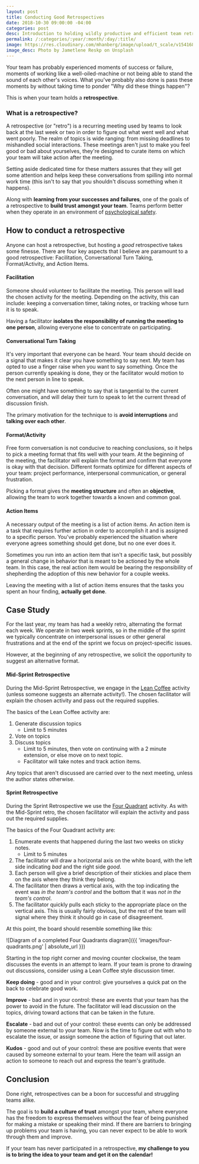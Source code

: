 ```yaml
---
layout: post
title: Conducting Good Retrospectives
date: 2018-10-30 09:00:00 -04:00
categories: post
desc: Introduction to holding wildly productive and efficient team retrospectives.
permalink: /:categories/:year/:month/:day/:title/
image: https://res.cloudinary.com/mhanberg/image/upload/t_scale/v1541683676/jametlene-reskp-651411-unsplash.jpg
image_desc: Photo by Jametlene Reskp on Unsplash
---
```


Your team has probably experienced moments of success or failure, moments of working like a well-oiled-machine or not being able to stand the sound of each other's voices. What you've probably also done is pass these moments by without taking time to ponder "Why did these things happen"?

This is when your team holds a __retrospective__.

### What is a retrospective?

A retrospective (or "retro") is a recurring meeting used by teams to look back at the last week or two in order to figure out what went well and what went poorly. The realm of topics is wide ranging: from missing deadlines to mishandled social interactions. These meetings aren't just to make you feel good or bad about yourselves, they're designed to curate items on which your team will take action after the meeting.

Setting aside dedicated time for these matters assures that they will get some attention and helps keep these conversations from spilling into normal work time (this isn't to say that you shouldn't discuss something when it happens).

Along with **learning from your successes and failures**, one of the goals of a retrospective to **build trust amongst your team**. Teams perform better when they operate in an environment of [psychological safety](https://hbr.org/2017/08/high-performing-teams-need-psychological-safety-heres-how-to-create-it).

## How to conduct a retrospective

Anyone can host a retrospective, but hosting a _good_ retrospective takes some finesse. There are four key aspects that I believe are paramount to a good retrospective: Facilitation, Conversational Turn Taking, Format/Activity, and Action Items.

#### Facilitation

Someone should volunteer to facilitate the meeting. This person will lead the chosen activity for the meeting. Depending on the activity, this can include: keeping a conversation timer, taking notes, or tracking whose turn it is to speak. 

Having a facilitator **isolates the responsibility of running the meeting to one person**, allowing everyone else to concentrate on participating.

#### Conversational Turn Taking

It's very important that everyone can be heard. Your team should decide on a signal that makes it clear you have something to say next. My team has opted to use a finger raise when you want to say something. Once the person currently speaking is done, they or the facilitator would motion to the next person in line to speak. 

Often one might have something to say that is tangential to the current conversation, and will delay their turn to speak to let the current thread of discussion finish.

The primary motivation for the technique to is **avoid interruptions** and **talking over each other**.

#### Format/Activity

Free form conversation is not conducive to reaching conclusions, so it helps to pick a meeting format that fits well with your team. At the beginning of the meeting, the facilitator will explain the format and confirm that everyone is okay with that decision. Different formats optimize for different aspects of your team: project performance, interpersonal communication, or general frustration.

Picking a format gives the **meeting structure** and often an **objective**, allowing the team to work together towards a known and common goal.

#### Action Items

A necessary output of the meeting is a list of action items. An action item is a task that requires further action in order to accomplish it and is assigned to a specific person. You've probably experienced the situation where everyone agrees something should get done, but no one ever does it.

Sometimes you run into an action item that isn't a specific task, but possibly a general change in behavior that is meant to be actioned by the whole team. In this case, the real action item would be bearing the responsibility of shepherding the adoption of this new behavior for a couple weeks.

Leaving the meeting with a list of action items ensures that the tasks you spent an hour finding, **actually get done**.

## Case Study

For the last year, my team has had a weekly retro, alternating the format each week. We operate in two week sprints, so in the middle of the sprint we typically concentrate on interpersonal issues or other general frustrations and at the end of the sprint we focus on project-specific issues.

However, at the beginning of any retrospective, we solicit the opportunity to suggest an alternative format.

#### Mid-Sprint Retrospective

During the Mid-Sprint Retrospective, we engage in the [Lean Coffee](http://leancoffee.org) activity (unless someone suggests an alternate activity!). The chosen facilitator will explain the chosen activity and pass out the required supplies. 

The basics of the Lean Coffee activity are:

1. Generate discussion topics
    - Limit to 5 minutes
1. Vote on topics
1. Discuss topics
    - Limit to 5 minutes, then vote on continuing with a 2 minute extension, or else move on to next topic.
    - Facilitator will take notes and track action items.

Any topics that aren't discussed are carried over to the next meeting, unless the author states otherwise.

#### Sprint Retrospective

During the Sprint Retrospective we use the [Four Quadrant](http://www.funretrospectives.com/lessons-learned-quadrants-planning-vs-success/) activity. As with the Mid-Sprint retro, the chosen facilitator will explain the activity and pass out the required supplies.

The basics of the Four Quadrant activity are:

1. Enumerate events that happened during the last two weeks on sticky notes.
    - Limit to 5 minutes
1. The facilitator will draw a horizontal axis on the white board, with the left side indicating _bad_ and the right side _good_.
1. Each person will give a brief description of their stickies and place them on the axis where they think they belong.
1. The facilitator then draws a vertical axis, with the top indicating the event was _in the team's control_ and the bottom that it was _not in the team's control_.
1. The facilitator quickly pulls each sticky to the appropriate place on the vertical axis. This is usually fairly obvious, but the rest of the team will signal where they think it should go in case of disagreement.

At this point, the board should resemble something like this:

![Diagram of a completed Four Quadrants diagram]({{ 'images/four-quadrants.png' | absolute_url }})

Starting in the top right corner and moving counter clockwise, the team discusses the events in an attempt to learn. If your team is prone to drawing out discussions, consider using a Lean Coffee style discussion timer.

**Keep doing** - good and in your control: give yourselves a quick pat on the back to celebrate good work.

**Improve** - bad and in your control: these are events that your team has the power to avoid in the future. The facilitator will lead discussion on the topics, driving toward actions that can be taken in the future.

**Escalate** - bad and out of your control: these events can only be addressed by someone external to your team. Now is the time to figure out with who to escalate the issue, or assign someone the action of figuring that out later.

**Kudos** - good and out of your control: these are positive events that were caused by someone external to your team. Here the team will assign an action to someone to reach out and express the team's gratitude.

## Conclusion

Done right, retrospectives can be a boon for successful and struggling teams alike. 

The goal is to **build a culture of trust** amongst your team, where everyone has the freedom to express themselves without the fear of being punished for making a mistake or speaking their mind. If there are barriers to bringing up problems your team is having, you can never expect to be able to work through them and improve.

If your team has never participated in a retrospective, **my challenge to you is to bring the idea to your team and get it on the calendar!**
